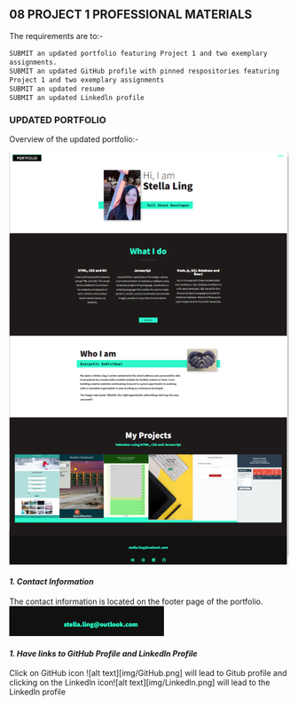 ## 08 PROJECT 1 PROFESSIONAL MATERIALS

The requirements are to:-

```
SUBMIT an updated portfolio featuring Project 1 and two exemplary assignments.
SUBMIT an updated GitHub profile with pinned respositories featuring Project 1 and two exemplary assignments
SUBMIT an updated resume
SUBMIT an updated Linkedln profile

```

### UPDATED PORTFOLIO

Overview of the updated portfolio:-

![alt text](img/overview-01.png)

#### <em>1. Contact Information</em> 
The contact information is located on the footer page of the portfolio.
![alt text](img/contact.png)

#### <em>1. Have links to GitHub Profile and Linkedln Profile</em>
Click on GitHub icon ![alt text][img/GitHub.png] will lead to Gitub profile and clicking on the Linkedln icon![alt text][img/Linkedln.png] will lead to the Linkedln profile
